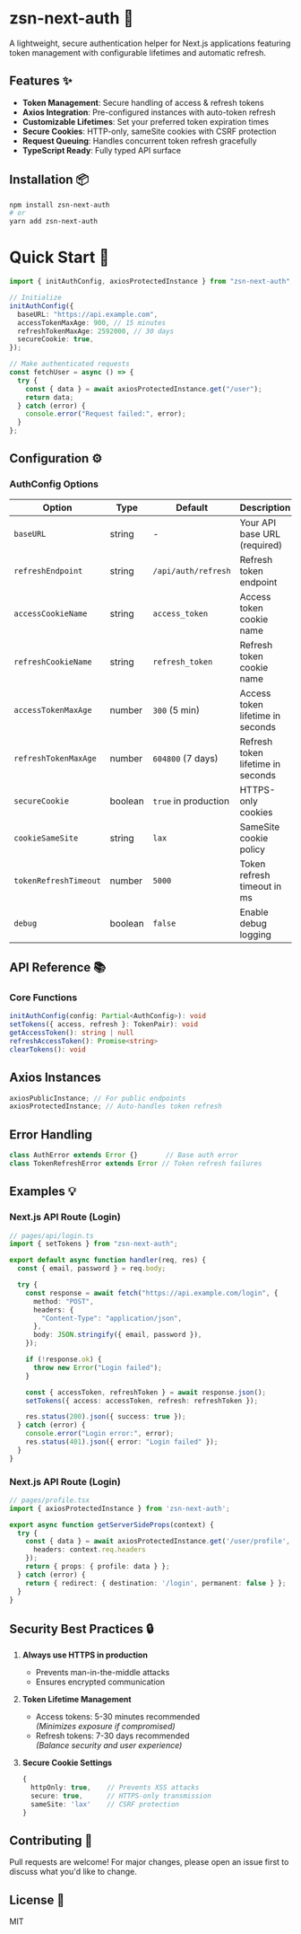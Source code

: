 # zsn-next-auth 🔐

A lightweight, secure authentication helper for Next.js applications featuring token management with configurable lifetimes and automatic refresh.

## Features ✨

- **Token Management**: Secure handling of access & refresh tokens
- **Axios Integration**: Pre-configured instances with auto-token refresh
- **Customizable Lifetimes**: Set your preferred token expiration times
- **Secure Cookies**: HTTP-only, sameSite cookies with CSRF protection
- **Request Queuing**: Handles concurrent token refresh gracefully
- **TypeScript Ready**: Fully typed API surface

## Installation 📦

```bash
npm install zsn-next-auth
# or
yarn add zsn-next-auth
```

# Quick Start 🚀

```typescript
import { initAuthConfig, axiosProtectedInstance } from "zsn-next-auth";

// Initialize
initAuthConfig({
  baseURL: "https://api.example.com",
  accessTokenMaxAge: 900, // 15 minutes
  refreshTokenMaxAge: 2592000, // 30 days
  secureCookie: true,
});

// Make authenticated requests
const fetchUser = async () => {
  try {
    const { data } = await axiosProtectedInstance.get("/user");
    return data;
  } catch (error) {
    console.error("Request failed:", error);
  }
};
```

## Configuration ⚙️

### AuthConfig Options

| Option                | Type    | Default              | Description                       |
| --------------------- | ------- | -------------------- | --------------------------------- |
| `baseURL`             | string  | -                    | Your API base URL (required)      |
| `refreshEndpoint`     | string  | `/api/auth/refresh`  | Refresh token endpoint            |
| `accessCookieName`    | string  | `access_token`       | Access token cookie name          |
| `refreshCookieName`   | string  | `refresh_token`      | Refresh token cookie name         |
| `accessTokenMaxAge`   | number  | `300` (5 min)        | Access token lifetime in seconds  |
| `refreshTokenMaxAge`  | number  | `604800` (7 days)    | Refresh token lifetime in seconds |
| `secureCookie`        | boolean | `true` in production | HTTPS-only cookies                |
| `cookieSameSite`      | string  | `lax`                | SameSite cookie policy            |
| `tokenRefreshTimeout` | number  | `5000`               | Token refresh timeout in ms       |
| `debug`               | boolean | `false`              | Enable debug logging              |

## API Reference 📚

### Core Functions

```typescript
initAuthConfig(config: Partial<AuthConfig>): void
setTokens({ access, refresh }: TokenPair): void
getAccessToken(): string | null
refreshAccessToken(): Promise<string>
clearTokens(): void
```

## Axios Instances

```typescript
axiosPublicInstance; // For public endpoints
axiosProtectedInstance; // Auto-handles token refresh
```
## Error Handling

```typescript
class AuthError extends Error {}       // Base auth error
class TokenRefreshError extends Error // Token refresh failures
```

## Examples 💡

### Next.js API Route (Login)

```typescript
// pages/api/login.ts
import { setTokens } from "zsn-next-auth";

export default async function handler(req, res) {
  const { email, password } = req.body;

  try {
    const response = await fetch("https://api.example.com/login", {
      method: "POST",
      headers: {
        "Content-Type": "application/json",
      },
      body: JSON.stringify({ email, password }),
    });

    if (!response.ok) {
      throw new Error("Login failed");
    }

    const { accessToken, refreshToken } = await response.json();
    setTokens({ access: accessToken, refresh: refreshToken });

    res.status(200).json({ success: true });
  } catch (error) {
    console.error("Login error:", error);
    res.status(401).json({ error: "Login failed" });
  }
}
```

### Next.js API Route (Login)

```typescript
// pages/profile.tsx
import { axiosProtectedInstance } from 'zsn-next-auth';

export async function getServerSideProps(context) {
  try {
    const { data } = await axiosProtectedInstance.get('/user/profile', {
      headers: context.req.headers
    });
    return { props: { profile: data } };
  } catch (error) {
    return { redirect: { destination: '/login', permanent: false } };
  }
}
```

## Security Best Practices 🔒

1. **Always use HTTPS in production**

   - Prevents man-in-the-middle attacks
   - Ensures encrypted communication

2. **Token Lifetime Management**

   - Access tokens: 5-30 minutes recommended  
     _(Minimizes exposure if compromised)_
   - Refresh tokens: 7-30 days recommended  
     _(Balance security and user experience)_

3. **Secure Cookie Settings**
   ```typescript
   {
     httpOnly: true,    // Prevents XSS attacks
     secure: true,      // HTTPS-only transmission
     sameSite: 'lax'    // CSRF protection
   }
   ```

## Contributing 🤝

Pull requests are welcome! For major changes, please open an issue first to discuss what you'd like to change.

## License 📄

MIT

